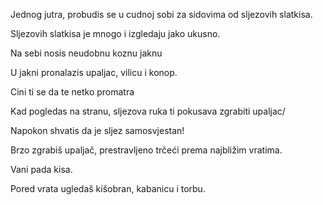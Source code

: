 Jednog jutra, probudis se u cudnoj sobi za sidovima od sljezovih slatkisa.

Sljezovih slatkisa je mnogo i izgledaju jako ukusno.

Na sebi nosis neudobnu koznu jaknu

U jakni pronalazis upaljac, vilicu i konop.

Cini ti se da te netko promatra

Kad pogledas na stranu, sljezova ruka ti pokusava zgrabiti upaljac/

Napokon shvatis da je sljez samosvjestan!

Brzo zgrabiš upaljač, prestravljeno trčeći prema najbližim vratima.

Vani pada kisa.

Pored vrata ugledaš kišobran, kabanicu i torbu.
